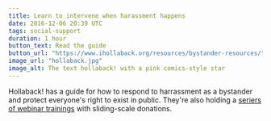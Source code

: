 ```yaml
---
title: Learn to intervene when harassment happens
date: 2016-12-06 20:39 UTC
tags: social-support
duration: 1 hour
button_text: Read the guide
button_url: "https://www.ihollaback.org/resources/bystander-resources/"
image_url: "hollaback.jpg"
image_alt: The text hollaback! with a pink comics-style star
---
```

Hollaback! has a guide for how to respond to harrassment as a bystander and
protect everyone's right to exist in public. They're also holding a
[seriers of webinar trainings](https://www.eventbrite.com/e/hollaback-bystander-intervention-webinar-tickets-29417789400)
with sliding-scale donations.
